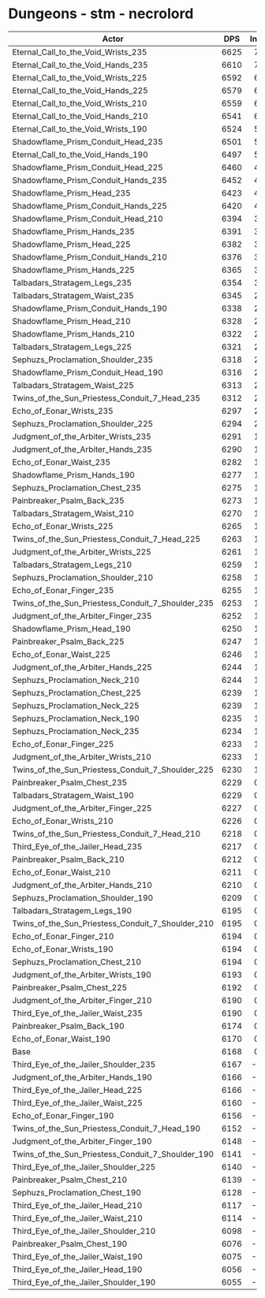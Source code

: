 # Dungeons - stm - necrolord
| Actor | DPS | Increase |
|---|:---:|:---:|
|Eternal_Call_to_the_Void_Wrists_235|6625|7.40%|
|Eternal_Call_to_the_Void_Hands_235|6610|7.16%|
|Eternal_Call_to_the_Void_Wrists_225|6592|6.87%|
|Eternal_Call_to_the_Void_Hands_225|6579|6.65%|
|Eternal_Call_to_the_Void_Wrists_210|6559|6.33%|
|Eternal_Call_to_the_Void_Hands_210|6541|6.04%|
|Eternal_Call_to_the_Void_Wrists_190|6524|5.76%|
|Shadowflame_Prism_Conduit_Head_235|6501|5.39%|
|Eternal_Call_to_the_Void_Hands_190|6497|5.33%|
|Shadowflame_Prism_Conduit_Head_225|6460|4.73%|
|Shadowflame_Prism_Conduit_Hands_235|6452|4.60%|
|Shadowflame_Prism_Head_235|6423|4.13%|
|Shadowflame_Prism_Conduit_Hands_225|6420|4.08%|
|Shadowflame_Prism_Conduit_Head_210|6394|3.66%|
|Shadowflame_Prism_Hands_235|6391|3.61%|
|Shadowflame_Prism_Head_225|6382|3.46%|
|Shadowflame_Prism_Conduit_Hands_210|6376|3.36%|
|Shadowflame_Prism_Hands_225|6365|3.19%|
|Talbadars_Stratagem_Legs_235|6354|3.01%|
|Talbadars_Stratagem_Waist_235|6345|2.86%|
|Shadowflame_Prism_Conduit_Hands_190|6338|2.75%|
|Shadowflame_Prism_Head_210|6328|2.59%|
|Shadowflame_Prism_Hands_210|6322|2.49%|
|Talbadars_Stratagem_Legs_225|6321|2.47%|
|Sephuzs_Proclamation_Shoulder_235|6318|2.42%|
|Shadowflame_Prism_Conduit_Head_190|6316|2.39%|
|Talbadars_Stratagem_Waist_225|6313|2.34%|
|Twins_of_the_Sun_Priestess_Conduit_7_Head_235|6312|2.33%|
|Echo_of_Eonar_Wrists_235|6297|2.08%|
|Sephuzs_Proclamation_Shoulder_225|6294|2.03%|
|Judgment_of_the_Arbiter_Wrists_235|6291|1.99%|
|Judgment_of_the_Arbiter_Hands_235|6290|1.97%|
|Echo_of_Eonar_Waist_235|6282|1.84%|
|Shadowflame_Prism_Hands_190|6277|1.76%|
|Sephuzs_Proclamation_Chest_235|6275|1.73%|
|Painbreaker_Psalm_Back_235|6273|1.69%|
|Talbadars_Stratagem_Waist_210|6270|1.65%|
|Echo_of_Eonar_Wrists_225|6265|1.56%|
|Twins_of_the_Sun_Priestess_Conduit_7_Head_225|6263|1.53%|
|Judgment_of_the_Arbiter_Wrists_225|6261|1.50%|
|Talbadars_Stratagem_Legs_210|6259|1.47%|
|Sephuzs_Proclamation_Shoulder_210|6258|1.45%|
|Echo_of_Eonar_Finger_235|6255|1.40%|
|Twins_of_the_Sun_Priestess_Conduit_7_Shoulder_235|6253|1.37%|
|Judgment_of_the_Arbiter_Finger_235|6252|1.35%|
|Shadowflame_Prism_Head_190|6250|1.32%|
|Painbreaker_Psalm_Back_225|6247|1.27%|
|Echo_of_Eonar_Waist_225|6246|1.26%|
|Judgment_of_the_Arbiter_Hands_225|6244|1.22%|
|Sephuzs_Proclamation_Neck_210|6244|1.22%|
|Sephuzs_Proclamation_Chest_225|6239|1.14%|
|Sephuzs_Proclamation_Neck_225|6239|1.14%|
|Sephuzs_Proclamation_Neck_190|6235|1.08%|
|Sephuzs_Proclamation_Neck_235|6234|1.06%|
|Echo_of_Eonar_Finger_225|6233|1.05%|
|Judgment_of_the_Arbiter_Wrists_210|6233|1.05%|
|Twins_of_the_Sun_Priestess_Conduit_7_Shoulder_225|6230|1.00%|
|Painbreaker_Psalm_Chest_235|6229|0.98%|
|Talbadars_Stratagem_Waist_190|6229|0.98%|
|Judgment_of_the_Arbiter_Finger_225|6227|0.95%|
|Echo_of_Eonar_Wrists_210|6226|0.93%|
|Twins_of_the_Sun_Priestess_Conduit_7_Head_210|6218|0.80%|
|Third_Eye_of_the_Jailer_Head_235|6217|0.79%|
|Painbreaker_Psalm_Back_210|6212|0.71%|
|Echo_of_Eonar_Waist_210|6211|0.69%|
|Judgment_of_the_Arbiter_Hands_210|6210|0.67%|
|Sephuzs_Proclamation_Shoulder_190|6209|0.66%|
|Talbadars_Stratagem_Legs_190|6195|0.43%|
|Twins_of_the_Sun_Priestess_Conduit_7_Shoulder_210|6195|0.43%|
|Echo_of_Eonar_Finger_210|6194|0.41%|
|Echo_of_Eonar_Wrists_190|6194|0.41%|
|Sephuzs_Proclamation_Chest_210|6194|0.41%|
|Judgment_of_the_Arbiter_Wrists_190|6193|0.40%|
|Painbreaker_Psalm_Chest_225|6192|0.38%|
|Judgment_of_the_Arbiter_Finger_210|6190|0.35%|
|Third_Eye_of_the_Jailer_Waist_235|6190|0.35%|
|Painbreaker_Psalm_Back_190|6174|0.09%|
|Echo_of_Eonar_Waist_190|6170|0.02%|
|Base|6168|0.00%|
|Third_Eye_of_the_Jailer_Shoulder_235|6167|-0.02%|
|Judgment_of_the_Arbiter_Hands_190|6166|-0.04%|
|Third_Eye_of_the_Jailer_Head_225|6166|-0.04%|
|Third_Eye_of_the_Jailer_Waist_225|6160|-0.14%|
|Echo_of_Eonar_Finger_190|6156|-0.20%|
|Twins_of_the_Sun_Priestess_Conduit_7_Head_190|6152|-0.27%|
|Judgment_of_the_Arbiter_Finger_190|6148|-0.33%|
|Twins_of_the_Sun_Priestess_Conduit_7_Shoulder_190|6141|-0.45%|
|Third_Eye_of_the_Jailer_Shoulder_225|6140|-0.46%|
|Painbreaker_Psalm_Chest_210|6139|-0.48%|
|Sephuzs_Proclamation_Chest_190|6128|-0.66%|
|Third_Eye_of_the_Jailer_Head_210|6117|-0.83%|
|Third_Eye_of_the_Jailer_Waist_210|6114|-0.88%|
|Third_Eye_of_the_Jailer_Shoulder_210|6098|-1.14%|
|Painbreaker_Psalm_Chest_190|6076|-1.50%|
|Third_Eye_of_the_Jailer_Waist_190|6075|-1.52%|
|Third_Eye_of_the_Jailer_Head_190|6056|-1.82%|
|Third_Eye_of_the_Jailer_Shoulder_190|6055|-1.84%|

